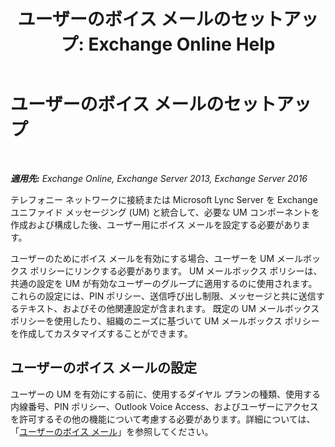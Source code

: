 ﻿---
title: 'ユーザーのボイス メールのセットアップ: Exchange Online Help'
TOCTitle: ユーザーのボイス メールのセットアップ
ms:assetid: 572991d6-0dc7-4a65-b716-ac6acdc5c9c6
ms:mtpsurl: https://technet.microsoft.com/ja-jp/library/JJ673527(v=EXCHG.150)
ms:contentKeyID: 49896257
ms.date: 05/22/2018
mtps_version: v=EXCHG.150
ms.translationtype: HT
---

# ユーザーのボイス メールのセットアップ

 

_**適用先:** Exchange Online, Exchange Server 2013, Exchange Server 2016_

テレフォニー ネットワークに接続または Microsoft Lync Server を Exchange ユニファイド メッセージング (UM) と統合して、必要な UM コンポーネントを作成および構成した後、ユーザー用にボイス メールを設定する必要があります。

ユーザーのためにボイス メールを有効にする場合、ユーザーを UM メールボックス ポリシーにリンクする必要があります。 UM メールボックス ポリシーは、共通の設定を UM が有効なユーザーのグループに適用するのに使用されます。 これらの設定には、PIN ポリシー、送信呼び出し制限、メッセージと共に送信するテキスト、およびその他関連設定が含まれます。 既定の UM メールボックス ポリシーを使用したり、組織のニーズに基づいて UM メールボックス ポリシーを作成してカスタマイズすることができます。

## ユーザーのボイス メールの設定

ユーザーの UM を有効にする前に、使用するダイヤル プランの種類、使用する内線番号、PIN ポリシー、Outlook Voice Access、およびユーザーにアクセスを許可するその他の機能について考慮する必要があります。詳細については、「[ユーザーのボイス メール](voice-mail-for-users-exchange-2013-help.md)」を参照してください。

